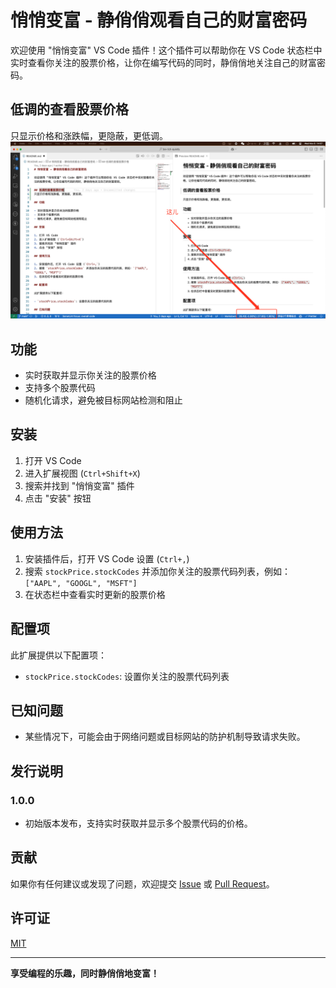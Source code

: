 # 悄悄变富 - 静俏俏观看自己的财富密码

欢迎使用 "悄悄变富" VS Code 插件！这个插件可以帮助你在 VS Code 状态栏中实时查看你关注的股票价格，让你在编写代码的同时，静俏俏地关注自己的财富密码。

## 低调的查看股票价格
只显示价格和涨跌幅，更隐蔽，更低调。
![Stock Market](./images/snapshot.png)
## 功能

- 实时获取并显示你关注的股票价格
- 支持多个股票代码
- 随机化请求，避免被目标网站检测和阻止

## 安装

1. 打开 VS Code
2. 进入扩展视图 (`Ctrl+Shift+X`)
3. 搜索并找到 "悄悄变富" 插件
4. 点击 "安装" 按钮

## 使用方法

1. 安装插件后，打开 VS Code 设置 (`Ctrl+,`)
2. 搜索 `stockPrice.stockCodes` 并添加你关注的股票代码列表，例如：`["AAPL", "GOOGL", "MSFT"]`
3. 在状态栏中查看实时更新的股票价格

## 配置项

此扩展提供以下配置项：

- `stockPrice.stockCodes`: 设置你关注的股票代码列表

## 已知问题

- 某些情况下，可能会由于网络问题或目标网站的防护机制导致请求失败。

## 发行说明

### 1.0.0

- 初始版本发布，支持实时获取并显示多个股票代码的价格。

## 贡献

如果你有任何建议或发现了问题，欢迎提交 [Issue](https://github.com/shixiaoquan/be-rich-quietly/issues) 或 [Pull Request](https://github.com/shixiaoquan/be-rich-quietly/pulls)。

## 许可证

[MIT](LICENSE)

---

**享受编程的乐趣，同时静俏俏地变富！**
